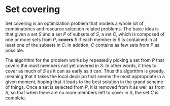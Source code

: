 # Set covering

Set covering is an optimization problem that models a whole lot of combinatorics and resource selection related problems. The basic idea is that given a set *S* and a set *P* of subsets of *S*, a set *C*, which is composed of one or more sets from *P*, **covers** *S* if each member in *S* is contained in at least one of the subsets in *C*. In addtion, *C* contains as few sets from *P* as possible.

The algorithm for the problem works by repeatedly picking a set from *P* that covers the most members not yet covered in *S*. In other words, it tries to cover as much of *S* as it can as early as it can. Thus the algorithm is greedy, meaning that it takes the local decision that seems the most appropriate in a given moment, hoping that it leads to the best solution in the grand scheme of things. Once a set is selected from *P*, it is removed from it as well as from *S*, so that when there are no more members left to cover in *S*, the set *C* is complete.